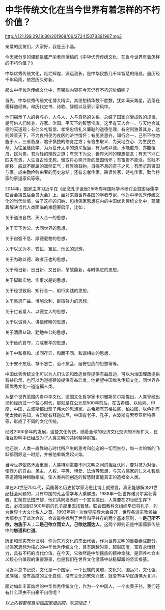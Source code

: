 # 中华传统文化在当今世界有着怎样的不朽价值？
http://121.199.29.18:80/201908/06/273415078391967.mp3



亲爱的朋友们，大家好，我是王小晶。

今天我分享的课题是盛产荣老师撰稿的《中华优秀传统文化，在当今世界有着怎样的不朽价值？》

中华优秀传统文化，灿烂辉煌，源远流长，是中华民族几千年智慧的结晶。虽历经千年风雨，依然历久弥新。

那么中华优秀传统文化中，有哪些内容在今天仍有不朽的价值呢？

首先，中华优秀传统文化博大精深，其思想精华数不胜数，犹如满天繁星，洒落在儒释道经典，和历代史书、诗歌、辞赋以及家训家风中。

他们揭示了人的身与心、人与人、人与自然的关系，总结了国家兴衰成败的规律，是可供人们修身、齐家、治国、平天下的智慧宝库。这里有天人合一、与天地合其德的天道观；有仁义礼智信、孝悌忠信礼义廉耻的道德伦理，有穷则独善其身，达则兼善天下，不为良相便为良医的济世情怀；有见贤思齐，知行合一，己所不欲勿施于人，三省吾身、君子慎独的修身之方；有舍生取义、为天地立心、为生民立命、为往圣继绝学、为万世开太平的道义担当，有为政以德，水能载舟、亦能覆舟，民为贵，君为轻的理政之道；有天下为公，世界大同的理想信念；有天下兴亡匹夫有责，人生自古谁无死，留取丹心照汗青的爱国情怀；有富贵不能淫，贫贱不能移，威武不能屈的凛然正气；有厚德载物，自强不息的君子之风；有历览前贤国与家，成由勤俭败由奢的历史总结；还有忠孝传家，耕读传家，诗礼传家，勤俭持家的家道家风等等。

2014年，国家主席习近平在《纪念孔子诞辰2565周年国际学术研讨会暨国际儒学联合会第五届会员大会》上，面对来自世界各国的学者专家，他对中华优秀传统文化的当代价值，做了这样的归纳，包括儒家思想在内的中国优秀传统文化中，蕴藏着解决当代人类面临的难题要启示，比如：

关于道法自然、天人合一的思想，

关于天下为公、大同世界的思想，

关于自强不息、厚德载物的思想，

关于以民为本、安民、富民、乐民的思想，

关于为政以德、政者正也的思想，

关于苟日新、日日新、又日新，革故鼎新，与时俱进的思想，

关于脚踏实地、实事求是的思想，

关于经世致用、知行合一、躬行实践的思想，

关于集思广益、博施众利、群策群力的思想，

关于仁者爱人、以德立人的思想，

关于以诚待人、讲信修睦的思想，

关于清廉从政、勤勉奉公的思想，

关于俭约自守，力戒奢华的思想，

关于中和泰和、求同存异、和而不同、和谐相处的思想，

关于安不忘危、存不忘亡、治不忘乱、居安思危的思想等等。

中国优秀传统文化可以为人们认识和改造世界提供有益启迪，可以为治国理政提供有益启示，也可以为道德建设提供有益启发，他希望中国优秀传统文化，同世界各国优秀文化一道造福人类。

从整个世界范围内看中华文化，德国文化哲学家卡尔雅斯贝尔斯提出，人类曾经出现和经历过一个轴心时代，那就是在公元前500年前后，在古希腊、以色列、印度、中国、古波斯都出现了伟大的思想家。古希腊有苏格拉底、柏拉图，以色列有犹太教的先知，古印度有释迦牟尼，中国有老子、孔子，古波斯有索罗亚斯特等等，形成了不同的文化传统。

经过2000多年的发展，这些文化传统，随着全球的经济文化交流的不断扩大，在相互影响中已经成为了人类文明的共同精神财富。

他还说，人类一直靠轴心时代所产生的思考和创造的一切而生存，每一次的新的飞跃都回顾这一时期，并被他重新燃起火焰。

当今世界依然矛盾重重，人类特别需要不同文明之间的相互认同，变对抗为对话，使西方的自由、民主、人权、平等、博爱、法治等思想，与东方儒家的仁义礼智信等道德精神相融相成，使人类共同创造的智慧财富能真正的造福全人类。

早在20世纪70年代，英国著名历史哲学家汤恩比博士就预言，真正能够解决21世纪社会问题的，只有中国的孔孟儒学与大乘佛法。1988年一批世界诺贝尔奖获得者，汇聚在法国巴黎，他们共同发表的一个宣言提出，人类要在21世纪生存下去，必须回到2500年前的孔子那里去找智慧。联合国教科文组织早已将孔子，列为世界十大文化名人之首。1993年第一次世界宗教大会召开，世界各派宗教领袖大都参加了此次会议，会议最终找到了世界和平共存的两个基本原则，**一是己所不欲，勿施于人；二是己欲立而立人，己欲达而达人**。这两个原则正是中国儒家传统中的**恕道和仁道**。

历史和现实充分证明，作为东方文化的杰出代表，作为世界文明的重要组成部分，以儒家思想为核心的中华优秀传统文化，具有跨越时空、超越国度，富有永恒魅力，具有不朽的当代价值。在今天，它依然是中华民族的精神命脉，是涵养社会主义核心价值观的重要源泉，也是我们在世界文化激荡中站稳脚跟的坚实根基。

习近平总书记说，文化是一个国家、一个民族的灵魂，文化兴、国运兴，文化强、民族强，没有高度的文化自信，没有文化的繁荣兴盛，就没有中华民族伟大复兴。

面对如此丰富灿烂的中华优秀传统文化，作为一个中国人，一个炎黄子孙，我们还有什么理由不自豪不自信呢？



*以上内容整理自[中国国家培训网](http://www.qgzjrcw.com.cn/web/#/vod/10144)，欢迎指正！*